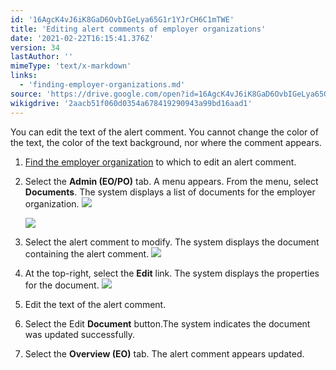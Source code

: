 ```yaml
---
id: '16AgcK4vJ6iK8GaD6OvbIGeLya65G1r1YJrCH6C1mTWE'
title: 'Editing alert comments of employer organizations'
date: '2021-02-22T16:15:41.376Z'
version: 34
lastAuthor: ''
mimeType: 'text/x-markdown'
links:
  - 'finding-employer-organizations.md'
source: 'https://drive.google.com/open?id=16AgcK4vJ6iK8GaD6OvbIGeLya65G1r1YJrCH6C1mTWE'
wikigdrive: '2aacb51f060d0354a678419290943a99bd16aad1'
---
```

You can edit the text of the alert comment. You cannot change the color of the text, the color of the text background, nor where the comment appears.

1. [Find the employer organization](finding-employer-organizations.md) to which to edit an alert comment.
2. Select the <strong>Admin (EO/PO)</strong> tab. A menu appears. From the menu, select <strong>Documents</strong>. The system displays a list of documents for the employer organization.
    ![](../editing-alert-comments-of-employer-organizations.assets/84c718cfb3c5521948c3838e65cee14d.png)

    ![](../editing-alert-comments-of-employer-organizations.assets/48af9386124dba839aa0d41027f3fe34.png)
3. Select the alert comment to modify. The system displays the document containing the alert comment. 
    ![](../editing-alert-comments-of-employer-organizations.assets/f16be71e8a46d52f8d698705940e9035.png)
4. At the top-right, select the <strong>Edit</strong> link. The system displays the properties for the document.
    ![](../editing-alert-comments-of-employer-organizations.assets/96d7e6a80363990e04e6a861d0013d2e.png)
5. Edit the text of the alert comment.
6. Select the Edit <strong>Document</strong> button.The system indicates the document was updated successfully.
7. Select the <strong>Overview (EO)</strong> tab. The alert comment appears updated.
